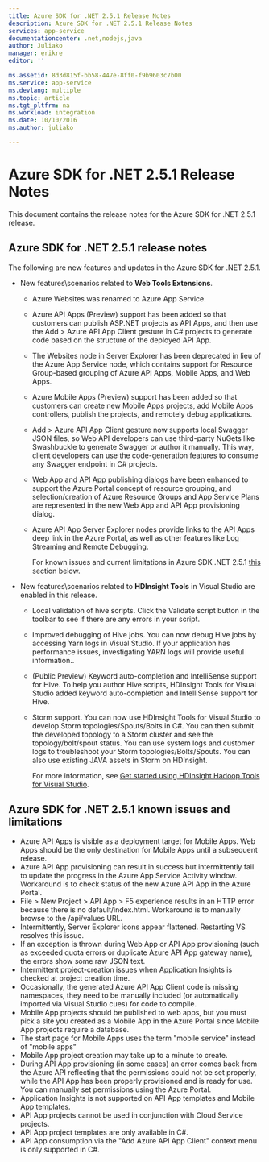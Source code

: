 ```yaml
---
title: Azure SDK for .NET 2.5.1 Release Notes
description: Azure SDK for .NET 2.5.1 Release Notes
services: app-service
documentationcenter: .net,nodejs,java
author: Juliako
manager: erikre
editor: ''

ms.assetid: 8d3d815f-bb58-447e-8ff0-f9b9603c7b00
ms.service: app-service
ms.devlang: multiple
ms.topic: article
ms.tgt_pltfrm: na
ms.workload: integration
ms.date: 10/10/2016
ms.author: juliako

---
```

# Azure SDK for .NET 2.5.1 Release Notes
This document contains the release notes for the Azure SDK for .NET 2.5.1 release. 

## Azure SDK for .NET 2.5.1 release notes
The following are new features and updates in the Azure SDK for .NET 2.5.1.

* New features\scenarios related to **Web Tools Extensions**. 
  
  * Azure Websites was renamed to Azure App Service. 
  * Azure API Apps (Preview) support has been added so that customers can publish ASP.NET projects as API Apps, and then use the Add > Azure API App Client gesture in C# projects to generate code based on the structure of the deployed API App. 
  * The Websites node in Server Explorer has been deprecated in lieu of the Azure App Service node, which contains support for Resource Group-based grouping of Azure API Apps, Mobile Apps, and Web Apps.
  * Azure Mobile Apps (Preview) support has been added so that customers can create new Mobile Apps projects, add Mobile Apps controllers, publish the projects, and remotely debug applications.
  * Add > Azure API App Client gesture now supports local Swagger JSON files, so Web API developers can use third-party NuGets like Swashbuckle to generate Swagger or author it manually. This way, client developers can use the code-generation features to consume any Swagger endpoint in C# projects. 
  * Web App and API App publishing dialogs have been enhanced to support the Azure Portal concept of resource grouping, and selection/creation of Azure Resource Groups and App Service Plans are represented in the new Web App and API App provisioning dialog. 
  * Azure API App Server Explorer nodes provide links to the API Apps deep link in the Azure Portal, as well as other features like Log Streaming and Remote Debugging.
    
    For known issues and current limitations in Azure SDK .NET 2.5.1 [this](app-service-release-notes.md#known_issues_2_5_1) section below.
* New features\scenarios related to **HDInsight Tools** in Visual Studio are enabled in this release. 
  
  * Local validation of hive scripts. Click the Validate script button in the toolbar to see if there are any errors in your script. 
  * Improved debugging of Hive jobs. You can now debug Hive jobs by accessing Yarn logs in Visual Studio. If your application has performance issues, investigating YARN logs will provide useful information..
  * (Public Preview) Keyword auto-completion and IntelliSense support for Hive. To help you author Hive scripts, HDInsight Tools for Visual Studio added keyword auto-completion and IntelliSense support for Hive.
  * Storm support. You can now use HDInsight Tools for Visual Studio to develop Storm topologies/Spouts/Bolts in C#. You can then submit the developed topology to a Storm cluster and see the topology/bolt/spout status. You can use system logs and customer logs to troubleshoot your Storm topologies/Bolts/Spouts. You can also use existing JAVA assets in Storm on HDInsight.
    
    For more information, see [Get started using HDInsight Hadoop Tools for Visual Studio](../hdinsight/hadoop/apache-hadoop-visual-studio-tools-get-started.md).

## <a id="known_issues_2_5_1"></a>Azure SDK for .NET 2.5.1 known issues and limitations
* Azure API Apps is visible as a deployment target for Mobile Apps. Web Apps should be the only destination for Mobile Apps until a subsequent release. 
* Azure API App provisioning can result in success but intermittently fail to update the progress in the Azure App Service Activity window. Workaround is to check status of the new Azure API App in the Azure Portal. 
* File > New Project > API App > F5 experience results in an HTTP error because there is no default/index.html. Workaround is to manually browse to the /api/values URL. 
* Intermittently, Server Explorer icons appear flattened. Restarting VS resolves this issue. 
* If an exception is thrown during Web App or API App provisioning (such as exceeded quota errors or duplicate Azure API App gateway name), the errors show some raw JSON text. 
* Intermittent project-creation issues when Application Insights is checked at project creation time.
* Occasionally, the generated Azure API App Client code is missing namespaces, they need to be manually included (or automatically imported via Visual Studio cues) for code to compile. 
* Mobile App projects should be published to web apps, but you must pick a site you created as a Mobile App in the Azure Portal since Mobile App projects require a database. 
* The start page for Mobile Apps uses the term "mobile service" instead of "mobile apps" 
* Mobile App project creation may take up to a minute to create. 
* During API App provisioning (in some cases) an error comes back from the Azure API reflecting that the permissions could not be set properly, while the API App has been properly provisioned and is ready for use. You can manually set permissions using the Azure Portal.
* Application Insights is not supported on API App templates and Mobile App templates.
* API App projects cannot be used in conjunction with Cloud Service projects.
* API App project templates are only available in C#.
* API App consumption via the "Add Azure API App Client" context menu is only supported in C#.

